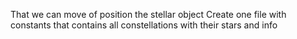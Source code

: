 That we can move of position the stellar object
Create one file with constants that contains all constellations with their stars and info
